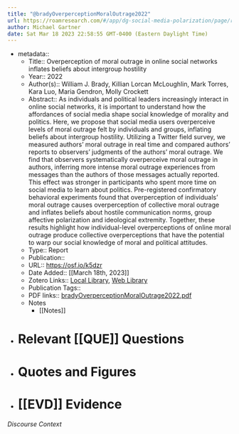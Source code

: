 ```yaml
---
title: "@bradyOverperceptionMoralOutrage2022"
url: https://roamresearch.com/#/app/dg-social-media-polarization/page/rBfvliMJ9
author: Michael Gartner
date: Sat Mar 18 2023 22:58:55 GMT-0400 (Eastern Daylight Time)
---
```


- metadata::
    - Title:: Overperception of moral outrage in online social networks inflates beliefs about intergroup hostility
    - Year:: 2022
    - Author(s):: William J. Brady, Killian Lorcan McLoughlin, Mark Torres, Kara Luo, Maria Gendron, Molly Crockett
    - Abstract:: As individuals and political leaders increasingly interact in online social networks, it is important to understand how the affordances of social media shape social knowledge of morality and politics. Here, we propose that social media users overperceive levels of moral outrage felt by individuals and groups, inflating beliefs about intergroup hostility. Utilizing a Twitter field survey, we measured authors’ moral outrage in real time and compared authors’ reports to observers’ judgments of the authors’ moral outrage. We find that observers systematically overperceive moral outrage in authors, inferring more intense moral outrage experiences from messages than the authors of those messages actually reported. This effect was stronger in participants who spent more time on social media to learn about politics. Pre-registered confirmatory behavioral experiments found that overperception of individuals’ moral outrage causes overperception of collective moral outrage and inflates beliefs about hostile communication norms, group affective polarization and ideological extremity. Together, these results highlight how individual-level overperceptions of online moral outrage produce collective overperceptions that have the potential to warp our social knowledge of moral and political attitudes.
    - Type:: Report
    - Publication::
    - URL:: https://osf.io/k5dzr
    - Date Added:: [[March 18th, 2023]]
    - Zotero Links:: [Local Library](zotero://select/groups/4993221/items/Z26AJ99H), [Web Library](https://www.zotero.org/groups/4993221/items/Z26AJ99H)
    - Publication Tags::
    - PDF links:: [bradyOverperceptionMoralOutrage2022.pdf](zotero://open-pdf/groups/4993221/items/5Q39U9H3)
    - Notes
        - [[Notes]]
- # Relevant [[QUE]] Questions
- # Quotes and Figures
- # [[EVD]] Evidence

###### Discourse Context


